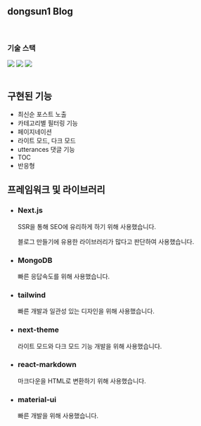 ## dongsun1 Blog

<br />

### 기술 스택

<div>
<img src="https://img.shields.io/badge/Next.js-000000?style=for-the-badge&logo=nextjs&logoColor=white">
<img src="https://img.shields.io/badge/tailwind-3484D2?style=for-the-badge&logo=tailwind&logoColor=white">
<img src="https://img.shields.io/badge/vercel-68BC71?style=for-the-badge&logo=vercel&logoColor=black">
</div>
<br />

## 구현된 기능

- 최신순 포스트 노출
- 카테고리별 필터링 기능
- 페이지네이션
- 라이트 모드, 다크 모드
- utterances 댓글 기능
- TOC
- 반응형
  <br />

## 프레임워크 및 라이브러리

- ### **Next.js**

  SSR을 통해 SEO에 유리하게 하기 위해 사용했습니다.

  블로그 만들기에 유용한 라이브러리가 많다고 판단하여 사용했습니다.

- ### **MongoDB**

  빠른 응답속도를 위해 사용했습니다.

- ### **tailwind**

  빠른 개발과 일관성 있는 디자인을 위해 사용했습니다.

- ### **next-theme**

  라이트 모드와 다크 모드 기능 개발을 위해 사용했습니다.

- ### **react-markdown**

  마크다운을 HTML로 변환하기 위해 사용했습니다.

- ### **material-ui**
  빠른 개발을 위해 사용했습니다.

